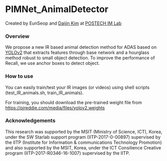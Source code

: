 

# PIMNet_AnimalDetector

Created by EunSeop and [Daijin Kim](http://imlab.postech.ac.kr/members_d.htm) at [POSTECH IM Lab](http://imlab.postech.ac.kr)

### Overview
We propose a new IR based animal detection method for ADAS based on [YOLOv2](https://github.com/pjreddie/darknet) that extracts features through base network and a hourglass method robust to small object detection. To improve the performance of Recall, we use anchor boxes to detect object. 

### How to use
You can easily train/test your IR images (or videos) using shell scripts (test_IR_animals.sh, train_IR_animals).

For training, you should download the pre-trained weight file from https://pjreddie.com/media/files/yolov2.weights

### Acknowledgements

This research was supported by the MSIT (Ministry of Science, ICT), Korea, under the SW Starlab support program (IITP-2017-0-00897) supervised by the IITP (Institute for Information & communications Technology Promotion) and also supported by the MSIT, Korea, under the ICT Consilience Creative program (IITP-2017-R0346-16-1007) supervised by the IITP.

